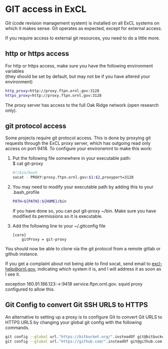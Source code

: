 # GIT access in ExCL

Git (code revision management system) is installed on all ExCL systems on which
it makes sense.   Git operates as expected, except for external access.

If you require access to external git resources, you need to do a little more.

## http or https access

For http or https access, make sure you have the following environment variables  
(they should be set by default, but may not be if you have altered your environment)

```bash
http_proxy=http://proxy.ftpn.ornl.gov:3128
https_proxy=http://proxy.ftpn.ornl.gov:3128
```

The proxy server has access to the full Oak Ridge network (open research only).

## git protocol access

Some projects require git protocol access.  This is done by proxying git requests
through the ExCL proxy server, which has outgoing read only access on port 9418.
To configure your environemnt to make this work:

1) Put the following file somewhere in your executable path:  
    $ cat git-proxy  

    ```bash
    #!/bin/bash
    socat - PROXY:proxy.ftpn.ornl.gov:$1:$2,proxyport=3128
    ```

2) You may need to modify your executable path by adding this to your .bash_profile

    ```bash
    PATH=${PATH}:${HOME}/bin
    ```

    If you have done so, you can put git-proxy ~/bin.  Make sure you have modified its
    permissions so it is executable.

3) Add the following line to your ~/.gitconfig file

    ```gitconfig
    [core]
        gitProxy = git-proxy
    ```

You should now be able to clone via the git protocol from a remote gitlab or github
instance.

If you get a complaint about not being able to find socat, send email to
[excl-help@ornl.gov](mailto:excl-help@ornl.gov), indicating which system it is, and I will address it as
soon as I see it.

exception 160.91.186.123:*->*:9418
service.ftpn.ornl.gov.   squid proxy configured to allow this.

<!--

hsm@atlanta:~/bin$ cat git-proxy
#!/bin/bash
socat - PROXY:proxy.ftpn.ornl.gov:$1:$2,proxyport=3128

hsm@atlanta:~$ cat .gitconfig
[user]
	name = Moulton, Steve
	email = moultonsa@ornl.gov
[push]
	default = simple
[core]
	gitProxy = git-proxy

sshuttle is also an option.
-->

## Git Config to convert Git SSH URLS to HTTPS

An alternative to setting up a proxy is to configure Git to convert Git URLS to HTTPS URLS by changing your global git config with the following commands.

```bash
git config --global url."https://bitbucket.org/".insteadOf git@bitbucket.org:
git config --global url."https://github.com/".insteadOf git@github.com:
```

